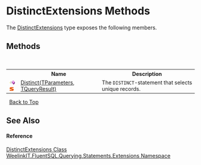 # DistinctExtensions Methods
 

The <a href="72fc441a-46c8-2162-6f0d-9be657c482a1">DistinctExtensions</a> type exposes the following members.


## Methods
&nbsp;<table><tr><th></th><th>Name</th><th>Description</th></tr><tr><td>![Public method](media/pubmethod.gif "Public method")![Static member](media/static.gif "Static member")</td><td><a href="bdf2ce42-472c-03c7-db83-29adf71d4b11">Distinct(TParameters, TQueryResult)</a></td><td>
The `DISTINCT`-statement that selects unique records.</td></tr></table>&nbsp;
<a href="#distinctextensions-methods">Back to Top</a>

## See Also


#### Reference
<a href="72fc441a-46c8-2162-6f0d-9be657c482a1">DistinctExtensions Class</a><br /><a href="177c9a6d-318f-ac8a-07a6-73d6eee6ff0b">WeelinkIT.FluentSQL.Querying.Statements.Extensions Namespace</a><br />